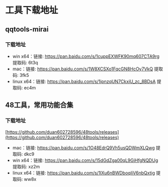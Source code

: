 # 工具下载地址

## qqtools-mirai

### 下载地址

* win x64：链接: https://pan.baidu.com/s/1cuppEXWFK90mq607CTA9rg 提取码: 6t3q
* mac：链接: https://pan.baidu.com/s/1W8XCSXo1FqcGN8HcOy7VkQ 提取码: 3fk5
* linux x64：链接: https://pan.baidu.com/s/1ipnzqUN7CkxiU_zc_8BDsA 提取码: ec4m

## 48工具，常用功能合集

### 下载地址
[https://github.com/duan602728596/48tools/releases](https://github.com/duan602728596/48tools/releases)
* mac：链接: https://pan.baidu.com/s/1O48EdrQ9Vh5usQDWmXLQwg 提取码: dkc9
* win x64：链接: https://pan.baidu.com/s/15dGdZga00qL9GjHfgNQDUg 提取码: xz2m
* linux x64：链接: https://pan.baidu.com/s/1lXu6nBWDboqIiV6nbQxtig 提取码: ww8x

